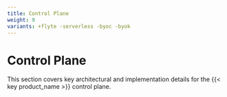 ```yaml
---
title: Control Plane
weight: 9
variants: +flyte -serverless -byoc -byok
---
```


# Control Plane

This section covers key architectural and implementation details for the {{< key product_name >}} control plane.
